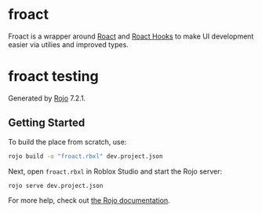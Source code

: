 # froact
Froact is a wrapper around [Roact](https://github.com/Roblox/roact) and [Roact Hooks](https://github.com/Kampfkarren/roact-hooks)
to make UI development easier via utilies and improved types.

# froact testing
Generated by [Rojo](https://github.com/rojo-rbx/rojo) 7.2.1.

## Getting Started
To build the place from scratch, use:

```bash
rojo build -o "froact.rbxl" dev.project.json
```

Next, open `froact.rbxl` in Roblox Studio and start the Rojo server:

```bash
rojo serve dev.project.json
```

For more help, check out [the Rojo documentation](https://rojo.space/docs).